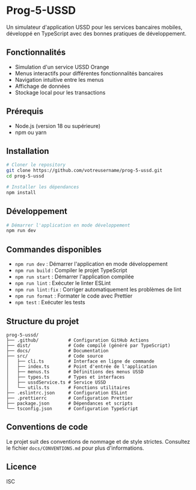 # Prog-5-USSD

Un simulateur d'application USSD pour les services bancaires mobiles, développé en TypeScript avec des bonnes pratiques de développement.

## Fonctionnalités

- Simulation d'un service USSD Orange
- Menus interactifs pour différentes fonctionnalités bancaires
- Navigation intuitive entre les menus
- Affichage de données
- Stockage local pour les transactions

## Prérequis

- Node.js (version 18 ou supérieure)
- npm ou yarn

## Installation

```bash
# Cloner le repository
git clone https://github.com/votreusername/prog-5-ussd.git
cd prog-5-ussd

# Installer les dépendances
npm install
```

## Développement

```bash
# Démarrer l'application en mode développement
npm run dev
```

## Commandes disponibles

- `npm run dev` : Démarrer l'application en mode développement
- `npm run build` : Compiler le projet TypeScript
- `npm run start` : Démarrer l'application compilée
- `npm run lint` : Exécuter le linter ESLint
- `npm run lint:fix` : Corriger automatiquement les problèmes de lint
- `npm run format` : Formater le code avec Prettier
- `npm test` : Exécuter les tests

## Structure du projet

```
prog-5-ussd/
├── .github/           # Configuration GitHub Actions
├── dist/              # Code compilé (généré par TypeScript)
├── docs/              # Documentation
├── src/               # Code source
│   ├── cli.ts         # Interface en ligne de commande
│   ├── index.ts       # Point d'entrée de l'application
│   ├── menus.ts       # Définitions des menus USSD
│   ├── types.ts       # Types et interfaces
│   ├── ussdService.ts # Service USSD
│   └── utils.ts       # Fonctions utilitaires
├── .eslintrc.json     # Configuration ESLint
├── .prettierrc        # Configuration Prettier
├── package.json       # Dépendances et scripts
└── tsconfig.json      # Configuration TypeScript
```

## Conventions de code

Le projet suit des conventions de nommage et de style strictes. Consultez le fichier `docs/CONVENTIONS.md` pour plus d'informations.

## Licence

ISC 